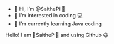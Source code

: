 - 👋 Hi, I’m @SaithePi 👾
- 👀 I’m interested in coding 💻
- 🌱 I’m currently learning Java coding

Hello! I am 👾SaithePi👾 and using Github 😃

<!---
SaithePi1050/SaithePi1050 is a ✨ special ✨ repository because its `README.md` (this file) appears on your GitHub profile.
You can click the Preview link to take a look at your changes.
--->

